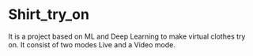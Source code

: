 # Shirt_try_on
It is a project based on ML and Deep Learning to make virtual clothes try on. It consist of two modes Live and a Video mode.  
